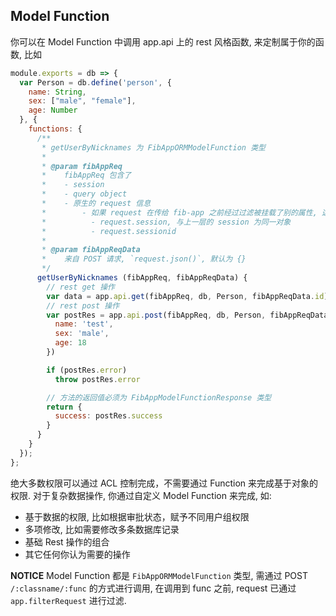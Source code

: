## Model Function

你可以在 Model Function 中调用 app.api 上的 rest 风格函数, 来定制属于你的函数, 比如

```JavaScript
module.exports = db => {
  var Person = db.define('person', {
    name: String,
    sex: ["male", "female"],
    age: Number
  }, {
    functions: {
      /**
       * getUserByNicknames 为 FibAppORMModelFunction 类型
       * 
       * @param fibAppReq
       *    fibAppReq 包含了
       *    - session
       *    - query object
       *    - 原生的 request 信息
       *        - 如果 request 在传给 fib-app 之前经过过滤被挂载了别的属性, 这些属性也有效, 比如 fib-session 对 request 添加的字段
       *          - request.session, 与上一层的 session 为同一对象
       *          - request.sessionid
       * 
       * @param fibAppReqData
       *    来自 POST 请求, `request.json()`, 默认为 {}
       */
      getUserByNicknames (fibAppReq, fibAppReqData) {
        // rest get 操作
        var data = app.api.get(fibAppReq, db, Person, fibAppReqData.id)
        // rest post 操作
        var postRes = app.api.post(fibAppReq, db, Person, fibAppReqData.id, {
          name: 'test',
          sex: 'male',
          age: 18
        })

        if (postRes.error)
          throw postRes.error

        // 方法的返回值必须为 FibAppModelFunctionResponse 类型
        return {
          success: postRes.success
        }
      }
    }
  });
};
```
 

绝大多数权限可以通过 ACL 控制完成，不需要通过 Function 来完成基于对象的权限. 对于复杂数据操作, 你通过自定义 Model Function 来完成, 如: 
- 基于数据的权限, 比如根据审批状态，赋予不同用户组权限
- 多项修改, 比如需要修改多条数据库记录
- 基础 Rest 操作的组合
- 其它任何你认为需要的操作

**NOTICE** Model Function 都是 `FibAppORMModelFunction` 类型, 需通过 POST `/:classname/:func` 的方式进行调用, 在调用到 func 之前, request 已通过 `app.filterRequest` 进行过滤.
